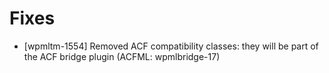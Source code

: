 # Fixes
* [wpmltm-1554] Removed ACF compatibility classes: they will be part of the ACF bridge plugin (ACFML: wpmlbridge-17)
